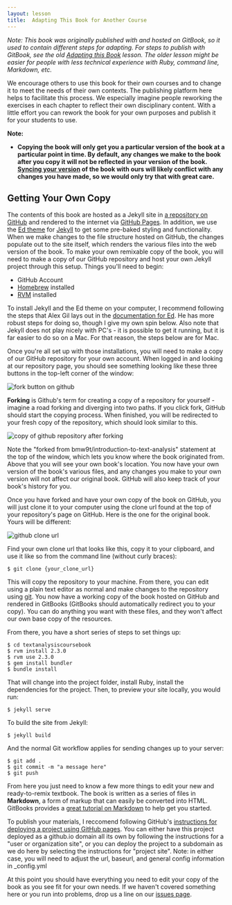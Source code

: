 ```yaml
---
layout: lesson
title:  Adapting This Book for Another Course
---
```

*Note: This book was originally published with and hosted on GitBook, so it used to contain different steps for adapting. For steps to publish with GitBook, see the old [Adapting this Book](https://bmw9t.gitbooks.io/introduction-to-text-analysis/content/conclusion/adapting.html) lesson. The older lesson might be easier for people with less technical experience with Ruby, command line, Markdown, etc.*

We encourage others to use this book for their own courses and to change it to meet the needs of their own contexts. The publishing platform here helps to facilitate this process. We especially imagine people reworking the exercises in each chapter to reflect their own disciplinary content. With a little effort you can rework the book for your own purposes and publish it for your students to use.

**Note:**

* **Copying the book will only get you a particular version of the book at a particular point in time. By default, any changes we make to the book after you copy it will not be reflected in your version of the book. [Syncing your version](https://help.github.com/articles/syncing-a-fork/) of the book with ours will likely conflict with any changes you have made, so we would only try that with great care.** 

## Getting Your Own Copy

The contents of this book are hosted as a Jekyll site in [a repository on GitHub](https://github.com/walshbr/textanalysiscoursebook/) and rendered to the internet via [GitHub Pages](https://pages.github.com/). In addition, we use the [Ed theme](https://elotroalex.github.io/ed/) for [Jekyll](https://jekyllrb.com) to get some pre-baked styling and functionality. When we make changes to the file structure hosted on GitHub, the changes populate out to the site itself, which renders the various files into the web version of the book. To make your own remixable copy of the book, you will need to make a copy of our GitHub repository and host your own Jekyll project through this setup. Things you'll need to begin:

- GitHub Account
- [Homebrew](http://brew.sh/) installed
- [RVM](https://rvm.io/) installed

To install Jekyll and the Ed theme on your computer, I recommend following the steps that Alex Gil lays out in the [documentation for Ed](https://elotroalex.github.io/ed/documentation/). He has more robust steps for doing so, though I give my own spin below. Also note that Jekyll does not play nicely with PC's - it is possible to get it running, but it is far easier to do so on a Mac. For that reason, the steps below are for Mac.

Once you're all set up with those installations, you will need to make a copy of our GitHub repository for your own account. When logged in and looking at our repository page, you should see something looking like these three buttons in the top-left corner of the window:

![fork button on github](/textanalysiscoursebook/assets/conclusion/fork-button.jpg)

**Forking** is Github's term for creating a copy of a repository for yourself - imagine a road forking and diverging into two paths. If you click fork, GitHub should start the copying process. When finished, you will be redirected to your fresh copy of the repository, which should look similar to this.

![copy of github repository after forking](/textanalysiscoursebook/assets/conclusion/github-forking.jpg)

Note the "forked from bmw9t/introduction-to-text-analysis" statement at the top of the window, which lets you know where the book originated from. Above that you will see your own book's location. You now have your own version of the book's various files, and any changes you make to your own version will not affect our original book. GitHub will also keep track of your book's history for you. 

Once you have forked and have your own copy of the book on GitHub, you will just clone it to your computer using the clone url found at the top of your repository's page on GitHub. Here is the one for the original book. Yours will be different:  

![github clone url](/textanalysiscoursebook/assets/conclusion/clone-url.jpg)

Find your own clone url that looks like this, copy it to your clipboard, and use it like so from the command line (without curly braces):

	$ git clone {your_clone_url}

This will copy the repository to your machine. From there, you can edit using a plain text editor as normal and make changes to the repository using [git](https://git-scm.com/). You now have a working copy of the book hosted on GitHub and rendered in GitBooks (GitBooks should automatically redirect you to your copy). You can do anything you want with these files, and they won't affect our own base copy of the resources. 

From there, you have a short series of steps to set things up:

	$ cd textanalysiscoursebook
	$ rvm install 2.3.0
	$ rvm use 2.3.0
	$ gem install bundler
	$ bundle install

That will change into the project folder, install Ruby, install the dependencies for the project. Then, to preview your site locally, you would run:

	$ jekyll serve

To build the site from Jekyll:

	$ jekyll build

And the normal Git workflow applies for sending changes up to your server:
	
	$ git add .
	$ git commit -m "a message here"
	$ git push

From here you just need to know a few more things to edit your new and ready-to-remix textbook. The book is written as a series of files in **Markdown**, a form of markup that can easily be converted into HTML. GitBooks provides a [great tutorial on Markdown](https://gitbookio.gitbooks.io/markdown/content/) to help get you started. 

To publish your materials, I reccomend following GitHub's [instructions for deploying a project using GitHub pages](https://pages.github.com/). You can either have this project deployed as a github.io domain all its own by following the instructions for a "user or organization site", or you can deploy the project to a subdomain as we do here by selecting the instructions for "project site". Note: in either case, you will need to adjust the url, baseurl, and general config information in _config.yml

At this point you should have everything you need to edit your copy of the book as you see fit for your own needs. If we haven't covered something here or you run into problems, drop us a line on our [issues page](https://github.com/walshbr/textanalysiscoursebook/issues).

